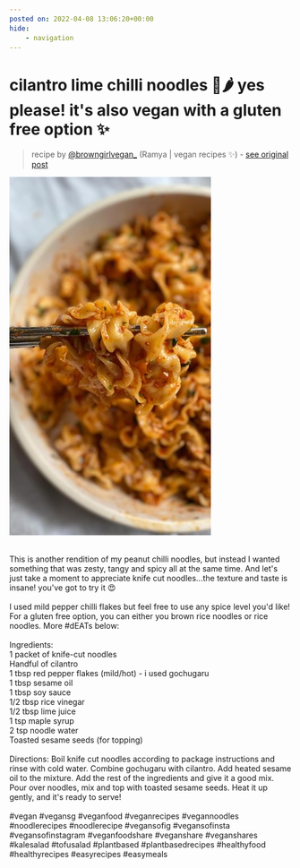 ```yaml
---
posted on: 2022-04-08 13:06:20+00:00
hide:
    - navigation
---
```


# cilantro lime chilli noodles 🌿🌶 yes please! it's also vegan with a gluten free option ✨ 

> recipe by [@browngirlvegan_](https://www.instagram.com/browngirlvegan_/) 
(Ramya | vegan recipes ✨) - [see original post](https://instagram.com/p/CcF1M-RDlg-)

![](../img/browngirlvegan__08-04-2022_1304.png)

\
This is another rendition of my peanut chilli noodles, but instead I wanted something that was zesty, tangy and spicy all at the same time. And let's just take a moment to appreciate knife cut noodles...the texture and taste is insane! you've got to try it 😍\
\
I used mild pepper chilli flakes but feel free to use any spice level you'd like! For a gluten free option, you can either you brown rice noodles or rice noodles. More \#dEATs below: \
\
Ingredients: \
1 packet of knife-cut noodles\
Handful of cilantro \
1 tbsp red pepper flakes (mild/hot) - i used gochugaru\
1 tbsp sesame oil \
1 tbsp soy sauce\
1/2 tbsp rice vinegar\
1/2 tbsp lime juice \
1 tsp maple syrup \
2 tsp noodle water\
Toasted sesame seeds (for topping)\
\
Directions: Boil knife cut noodles according to package instructions and rinse with cold water. Combine gochugaru with cilantro. Add heated sesame oil to the mixture. Add the rest of the ingredients and give it a good mix. Pour over noodles, mix and top with toasted sesame seeds. Heat it up gently, and it's ready to serve!\
\
\#vegan \#vegansg \#veganfood \#veganrecipes \#vegannoodles \#noodlerecipes \#noodlerecipe \#vegansofig \#vegansofinsta \#vegansofinstagram \#veganfoodshare \#veganshare \#veganshares \#kalesalad \#tofusalad \#plantbased \#plantbasedrecipes \#healthyfood \#healthyrecipes \#easyrecipes \#easymeals 
